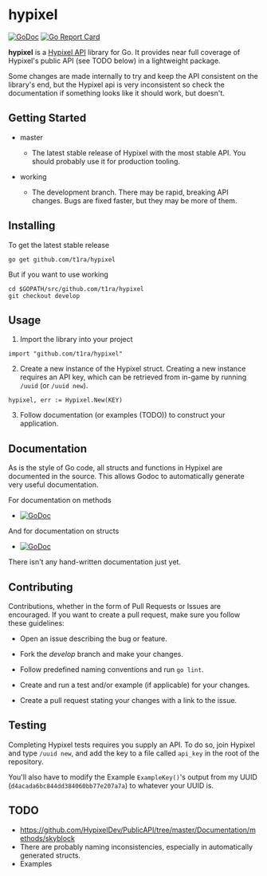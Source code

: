 # hypixel

[![GoDoc](https://godoc.org/github.com/t1ra/hypixel?status.svg)](https://godoc.org/github.com/t1ra/hypixel)
[![Go Report Card](https://goreportcard.com/badge/github.com/t1ra/hypixel)](https://goreportcard.com/report/github.com/t1ra/hypixel)

**hypixel** is a [Hypixel API](https://github.com/HypixelDev/PublicAPI) library for Go.
It provides near full coverage of Hypixel's public API (see TODO below) in a lightweight package.

Some changes are made internally to try and keep the API consistent on the
library's end, but the Hypixel api is very inconsistent so check the documentation
if something looks like it should work, but doesn't.

## Getting Started

* master

    * The latest stable release of Hypixel with the most stable API. You should probably use it for
production tooling.

* working

    * The development branch. There may be rapid, breaking API changes. Bugs are fixed faster, but
they may be more of them.

## Installing

To get the latest stable release

```
go get github.com/t1ra/hypixel
```

But if you want to use working

```
cd $GOPATH/src/github.com/t1ra/hypixel
git checkout develop
```

## Usage

1. Import the library into your project

```
import "github.com/t1ra/hypixel"
```

2. Create a new instance of the Hypixel struct. Creating a new instance requires an API key, which can
be retrieved from in-game by running `/uuid` (or `/uuid new`).

```
hypixel, err := Hypixel.New(KEY)
```

3. Follow documentation (or examples (TODO)) to construct your application.

## Documentation

As is the style of Go code, all structs and functions in Hypixel are documented in the source. This
allows Godoc to automatically generate very useful documentation.

For documentation on methods

* [![GoDoc](https://godoc.org/github.com/t1ra/hypixel?status.svg)](https://godoc.org/github.com/t1ra/hypixel)

And for documentation on structs

* [![GoDoc](https://godoc.org/github.com/t1ra/hypixel/structs?status.svg)](https://godoc.org/github.com/t1ra/hypixel/structs)

There isn't any hand-written documentation just yet.

## Contributing

Contributions, whether in the form of Pull Requests or Issues are encouraged.
If you want to create a pull request, make sure you follow these guidelines:

* Open an issue describing the bug or feature.

* Fork the *develop* branch and make your changes.

* Follow predefined naming conventions and run `go lint`.

* Create and run a test and/or example (if applicable) for your changes.

* Create a pull request stating your changes with a link to the issue.

## Testing

Completing Hypixel tests requires you supply an API. To do so, join Hypixel
and type `/uuid new`, and add the key to a file called `api_key` in the root of
the repository.

You'll also have to modify the Example `ExampleKey()`'s output from my UUID (`d4acada6bc844dd384060bb77e207a7a`) to whatever your UUID is.

## TODO

* https://github.com/HypixelDev/PublicAPI/tree/master/Documentation/methods/skyblock
* There are probably naming inconsistencies, especially in automatically generated structs.
* Examples